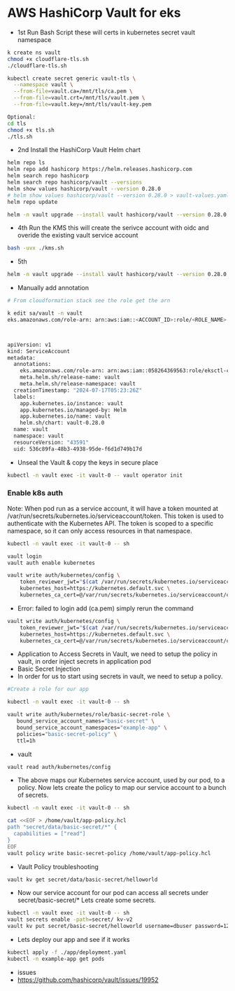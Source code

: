 # AWS HashiCorp Vault for eks

- 1st Run Bash Script these will certs in kubernetes secret vault namespace

```bash
k create ns vault
chmod +x cloudflare-tls.sh
./cloudflare-tls.sh

kubectl create secret generic vault-tls \
  --namespace vault \
  --from-file=vault.ca=/mnt/tls/ca.pem \
  --from-file=vault.crt=/mnt/tls/vault.pem \
  --from-file=vault.key=/mnt/tls/vault-key.pem

Optional:
cd tls
chmod +x tls.sh
./tls.sh
```

- 2nd Install the HashiCorp Vault Helm chart
```bash
helm repo ls
helm repo add hashicorp https://helm.releases.hashicorp.com
helm search repo hashicorp
helm search repo hashicorp/vault --versions
helm show values hashicorp/vault --version 0.28.0
# helm show values hashicorp/vault --version 0.28.0 > vault-values.yaml
helm repo update

helm -n vault upgrade --install vault hashicorp/vault --version 0.28.0 --values eks-values.yaml --create-namespace --wait
```

- 4th Run the KMS this will create the serivce account with oidc and overide the existing vault service account
```bash
bash -uvx ./kms.sh
```

- 5th 
```bash
helm -n vault upgrade --install vault hashicorp/vault --version 0.28.0 --values eks-values.yaml --create-namespace --wait 
```

- Manually add annotation 
```bash
# From cloudformation stack see the role get the arn

k edit sa/vault -n vault
eks.amazonaws.com/role-arn: arn:aws:iam::<ACCOUNT_ID>:role/<ROLE_NAME>



apiVersion: v1
kind: ServiceAccount
metadata:
  annotations:
    eks.amazonaws.com/role-arn: arn:aws:iam::058264369563:role/eksctl-cloudgeeks-eks-dev-addon-iamserviceacc-Role1-8z5zkEXDHGO4
    meta.helm.sh/release-name: vault
    meta.helm.sh/release-namespace: vault
  creationTimestamp: "2024-07-17T05:23:26Z"
  labels:
    app.kubernetes.io/instance: vault
    app.kubernetes.io/managed-by: Helm
    app.kubernetes.io/name: vault
    helm.sh/chart: vault-0.28.0
  name: vault
  namespace: vault
  resourceVersion: "43591"
  uid: 536c89fa-48b3-4938-95de-f6d1d749b17d
```

- Unseal the Vault & copy the keys in secure place
```bash
kubectl -n vault exec -it vault-0 -- vault operator init
```

### Enable k8s auth

Note: When pod run as a service account, it will have a token mounted at /var/run/secrets/kubernetes.io/serviceaccount/token. This token is used to authenticate with the Kubernetes API. The token is scoped to a specific namespace, so it can only access resources in that namespace.

```bash
kubectl -n vault exec -it vault-0 -- sh

vault login
vault auth enable kubernetes

vault write auth/kubernetes/config \
    token_reviewer_jwt="$(cat /var/run/secrets/kubernetes.io/serviceaccount/token)" \
    kubernetes_host=https://kubernetes.default.svc \
    kubernetes_ca_cert=@/var/run/secrets/kubernetes.io/serviceaccount/ca.crt
```

- Error: failed to login add (ca.pem) simply rerun the command
```bash
vault write auth/kubernetes/config \
    token_reviewer_jwt="$(cat /var/run/secrets/kubernetes.io/serviceaccount/token)" \
    kubernetes_host=https://kubernetes.default.svc \
    kubernetes_ca_cert=@/var/run/secrets/kubernetes.io/serviceaccount/ca.crt
```
- Application to Access Secrets in Vault, we need to setup the policy in vault, in order inject secrets in application pod
- Basic Secret Injection
- In order for us to start using secrets in vault, we need to setup a policy.

```bash
#Create a role for our app

kubectl -n vault exec -it vault-0 -- sh 

vault write auth/kubernetes/role/basic-secret-role \
   bound_service_account_names="basic-secret" \
   bound_service_account_namespaces="example-app" \
   policies="basic-secret-policy" \
   ttl=1h
```

- vault
```bash
vault read auth/kubernetes/config
```

- The above maps our Kubernetes service account, used by our pod, to a policy. Now lets create the policy to map our service account to a bunch of secrets.

```bash
kubectl -n vault exec -it vault-0 -- sh 

cat <<EOF > /home/vault/app-policy.hcl
path "secret/data/basic-secret/*" {
  capabilities = ["read"]
}
EOF
vault policy write basic-secret-policy /home/vault/app-policy.hcl
```

- Vault Policy troubleshooting
```bash
vault kv get secret/data/basic-secret/helloworld
```

- Now our service account for our pod can access all secrets under secret/basic-secret/* Lets create some secrets.

```bash
kubectl -n vault exec -it vault-0 -- sh 
vault secrets enable -path=secret/ kv-v2
vault kv put secret/basic-secret/helloworld username=dbuser password=12345678
```

- Lets deploy our app and see if it works
```bash
kubectl apply -f ./app/deployment.yaml
kubectl -n example-app get pods
```

- issues
- https://github.com/hashicorp/vault/issues/19952
